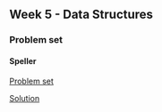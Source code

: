 ## Week 5 - Data Structures

### Problem set

#### Speller
[Problem set](https://cs50.harvard.edu/x/2020/psets/5/speller)

[Solution](problems/speller)
